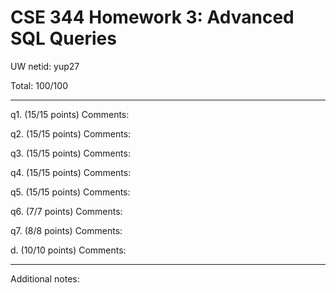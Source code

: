 # CSE 344 Homework 3: Advanced SQL Queries

UW netid: yup27

Total: 100/100

---

q1. (15/15 points)
	Comments:
	

q2. (15/15 points)
	Comments:
	

q3. (15/15 points)
	Comments:
	

q4. (15/15 points)
	Comments:
	

q5. (15/15 points)
	Comments:
	

q6. (7/7 points)
	Comments:
	

q7. (8/8 points)
	Comments:
	

d. (10/10 points)
	Comments:
	

---

Additional notes:
